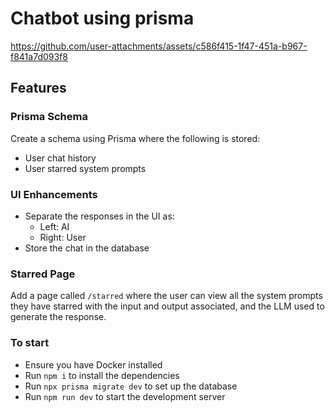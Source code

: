 # Chatbot using prisma


https://github.com/user-attachments/assets/c586f415-1f47-451a-b967-f841a7d093f8


## Features


### Prisma Schema

Create a schema using Prisma where the following is stored:
- User chat history
- User starred system prompts

### UI Enhancements

- Separate the responses in the UI as:
  - Left: AI
  - Right: User
- Store the chat in the database

### Starred Page

Add a page called `/starred` where the user can view all the system prompts they have starred with the input and output associated, and the LLM used to generate the response.

### To start

- Ensure you have Docker installed
- Run `npm i` to install the dependencies
- Run `npx prisma migrate dev` to set up the database
- Run `npm run dev` to start the development server
